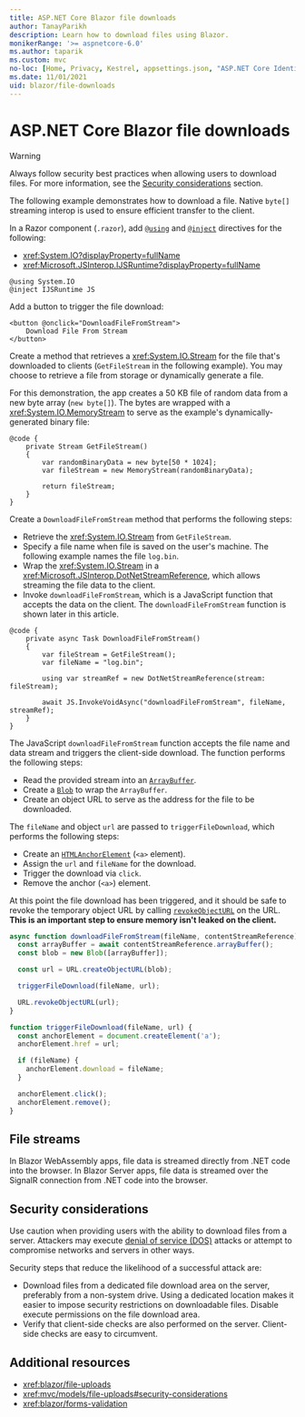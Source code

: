 ```yaml
---
title: ASP.NET Core Blazor file downloads
author: TanayParikh
description: Learn how to download files using Blazor.
monikerRange: '>= aspnetcore-6.0'
ms.author: taparik
ms.custom: mvc
no-loc: [Home, Privacy, Kestrel, appsettings.json, "ASP.NET Core Identity", cookie, Cookie, Blazor, "Blazor Server", "Blazor WebAssembly", "Identity", "Let's Encrypt", Razor, SignalR]
ms.date: 11/01/2021
uid: blazor/file-downloads
---
```

# ASP.NET Core Blazor file downloads

> [!WARNING]
> Always follow security best practices when allowing users to download files. For more information, see the [Security considerations](#security-considerations) section.

The following example demonstrates how to download a file. Native `byte[]` streaming interop is used to ensure efficient transfer to the client.

In a Razor component (`.razor`), add [`@using`](xref:mvc/views/razor#using) and [`@inject`](xref:mvc/views/razor#inject) directives for the following:

* <xref:System.IO?displayProperty=fullName>
* <xref:Microsoft.JSInterop.IJSRuntime?displayProperty=fullName>

```razor
@using System.IO
@inject IJSRuntime JS
```

Add a button to trigger the file download:

```razor
<button @onclick="DownloadFileFromStream">
    Download File From Stream
</button>
```

Create a method that retrieves a <xref:System.IO.Stream> for the file that's downloaded to clients (`GetFileStream` in the following example). You may choose to retrieve a file from storage or dynamically generate a file.

For this demonstration, the app creates a 50 KB file of random data from a new byte array (`new byte[]`). The bytes are wrapped with a <xref:System.IO.MemoryStream> to serve as the example's dynamically-generated binary file:

```razor
@code {
    private Stream GetFileStream()
    {
        var randomBinaryData = new byte[50 * 1024];
        var fileStream = new MemoryStream(randomBinaryData);

        return fileStream;
    }
}
```

Create a `DownloadFileFromStream` method that performs the following steps:

* Retrieve the <xref:System.IO.Stream> from `GetFileStream`.
* Specify a file name when file is saved on the user's machine. The following example names the file `log.bin`.
* Wrap the <xref:System.IO.Stream> in a <xref:Microsoft.JSInterop.DotNetStreamReference>, which allows streaming the file data to the client.
* Invoke `downloadFileFromStream`, which is a JavaScript function that accepts the data on the client. The `downloadFileFromStream` function is shown later in this article.

```razor
@code {
    private async Task DownloadFileFromStream()
    {
        var fileStream = GetFileStream();
        var fileName = "log.bin";

        using var streamRef = new DotNetStreamReference(stream: fileStream);

        await JS.InvokeVoidAsync("downloadFileFromStream", fileName, streamRef);
    }
}
```

The JavaScript `downloadFileFromStream` function accepts the file name and data stream and triggers the client-side download. The function performs the following steps:

* Read the provided stream into an [`ArrayBuffer`](https://developer.mozilla.org/docs/Web/JavaScript/Reference/Global_Objects/ArrayBuffer).
* Create a [`Blob`](https://developer.mozilla.org/docs/Web/API/Blob) to wrap the `ArrayBuffer`.
* Create an object URL to serve as the address for the file to be downloaded.

The `fileName` and object `url` are passed to `triggerFileDownload`, which performs the following steps:

* Create an [`HTMLAnchorElement`](https://developer.mozilla.org/docs/Web/API/HTMLAnchorElement) (`<a>` element).
* Assign the `url` and `fileName` for the download.
* Trigger the download via `click`.
* Remove the anchor (`<a>`) element.

At this point the file download has been triggered, and it should be safe to revoke the temporary object URL by calling [`revokeObjectURL`](https://developer.mozilla.org/docs/Web/API/URL/revokeObjectURL) on the URL. **This is an important step to ensure memory isn't leaked on the client.**


```javascript
async function downloadFileFromStream(fileName, contentStreamReference) {
  const arrayBuffer = await contentStreamReference.arrayBuffer();
  const blob = new Blob([arrayBuffer]);

  const url = URL.createObjectURL(blob);

  triggerFileDownload(fileName, url);

  URL.revokeObjectURL(url);
}

function triggerFileDownload(fileName, url) {
  const anchorElement = document.createElement('a');
  anchorElement.href = url;

  if (fileName) {
    anchorElement.download = fileName;
  }

  anchorElement.click();
  anchorElement.remove();
}
```

## File streams

In Blazor WebAssembly apps, file data is streamed directly from .NET code into the browser. In Blazor Server apps, file data is streamed over the SignalR connection from .NET code into the browser.

## Security considerations

Use caution when providing users with the ability to download files from a server. Attackers may execute [denial of service (DOS)](/windows-hardware/drivers/ifs/denial-of-service) attacks or attempt to compromise networks and servers in other ways.

Security steps that reduce the likelihood of a successful attack are:

* Download files from a dedicated file download area on the server, preferably from a non-system drive. Using a dedicated location makes it easier to impose security restrictions on downloadable files. Disable execute permissions on the file download area.
* Verify that client-side checks are also performed on the server. Client-side checks are easy to circumvent.

## Additional resources

* <xref:blazor/file-uploads>
* <xref:mvc/models/file-uploads#security-considerations>
* <xref:blazor/forms-validation>
